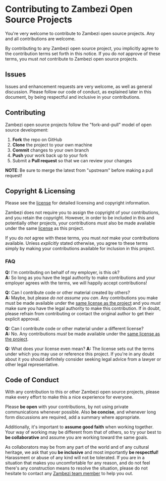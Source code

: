 Contributing to Zambezi Open Source Projects
============================================

You're very welcome to contribute to Zambezi open source projects. Any and all contributions are welcome.

By contributing to any Zambezi open source project, you implicitly agree to the contribution terms set forth in this notice. If you do *not* approve of these terms, you must *not* contribute to Zambezi open source projects.

Issues
------

Issues and enhancement requests are very welcome, as well as general discussion. Please follow our code of conduct, as explained later in this document, by being respectful and inclusive in your contributions.

Contributing
------------

Zambezi open source projects follow the "fork-and-pull" model of open source development:

1. **Fork** the repo on GitHub
2. **Clone** the project to your own machine
3. **Commit** changes to your own branch
4. **Push** your work back up to your fork
5. Submit a **Pull request** so that we can review your changes

**NOTE**: Be sure to merge the latest from "upstream" before making a pull request!

Copyright & Licensing
---------------------

Please see the [license](LICENSE.md) for detailed licensing and copyright information.

Zambezi does not require you to assign the copyright of your contributions, and you retain the copyright. However, in order to be included in this and potentially other projects, your contributions *must* also be made available under the same [license](LICENSE.md) as this project.

If you do *not* agree with these terms, you must *not* make your contributions available. Unless *explicitly* stated otherwise, you agree to these terms simply by making your contributions available for inclusion in this project.

### FAQ

**Q:** I'm contributing on behalf of my employer, is this ok?  
**A:** So long as you have the legal authority to make contributions and your employer agrees with the terms, we will happily accept contributions!

**Q:** Can I contribute code or other material created by others?  
**A:** Maybe, but please *do not assume you can*. Any contributions you make must be made available under the [same license as the project](LICENSE.md) and you *must* make sure you have the legal authority to make this contribution. If in doubt, please refrain from contributing or contact the original author to get their explicit approval.

**Q:** Can I contribute code or other material under a different license?  
**A:** No. Any contributions *must* be made available under the [same license as the project](LICENSE.md).

**Q:** What does your license even mean?
**A:** The license sets out the terms under which you may use or reference this project. If you're in any doubt about it you should definitely consider seeking legal advice from a lawyer or other legal representative.

Code of Conduct
---------------

With any contribution to this or other Zambezi open source projects, please make every effort to make this a nice experience for everyone.

Please **be open** with your contributions, by not using private communications whenever possible. Also **be concise**, and whenever long form discussions are required, add a summary where appropriate.

Additionally, it's important to **assume good faith** when working together. Your way of working may be different from that of others, so try your best to **be collaborative** and assume you are working toward the same goals.

As collaborators may be from any part of the world and of any cultural heritage, we ask that you **be inclusive** and most importantly **be respectful!** Harassment or abuse of any kind will not be tolerated. If you are in a situation that makes you uncomfortable for any reason, and do not feel there's any construction means to resolve the situation, please do not hesitate to contact any [Zambezi team member](https://github.com/orgs/zambezi/people) to help you out.